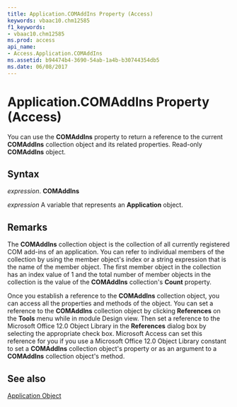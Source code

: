 ```yaml
---
title: Application.COMAddIns Property (Access)
keywords: vbaac10.chm12585
f1_keywords:
- vbaac10.chm12585
ms.prod: access
api_name:
- Access.Application.COMAddIns
ms.assetid: b94474b4-3690-54ab-1a4b-b30744354db5
ms.date: 06/08/2017
---
```



# Application.COMAddIns Property (Access)

You can use the  **COMAddIns** property to return a reference to the current **COMAddIns** collection object and its related properties. Read-only **COMAddIns** object.


## Syntax

 _expression_. **COMAddIns**

 _expression_ A variable that represents an **Application** object.


## Remarks

The  **COMAddIns** collection object is the collection of all currently registered COM add-ins of an application. You can refer to individual members of the collection by using the member object's index or a string expression that is the name of the member object. The first member object in the collection has an index value of 1 and the total number of member objects in the collection is the value of the **COMAddIns** collection's **Count** property.

Once you establish a reference to the  **COMAddIns** collection object, you can access all the properties and methods of the object. You can set a reference to the **COMAddIns** collection object by clicking **References** on the **Tools** menu while in module Design view. Then set a reference to the Microsoft Office 12.0 Object Library in the **References** dialog box by selecting the appropriate check box. Microsoft Access can set this reference for you if you use a Microsoft Office 12.0 Object Library constant to set a **COMAddIns** collection object's property or as an argument to a **COMAddIns** collection object's method.


## See also


[Application Object](Access.Application.md)

